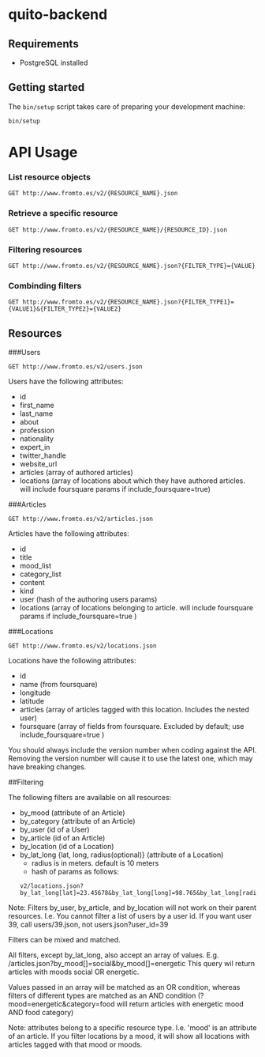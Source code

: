 # quito-backend

## Requirements

  - PostgreSQL installed

## Getting started

The `bin/setup` script takes care of preparing your development machine:

```shell
bin/setup
```

# API Usage

### List resource objects

```
GET http://www.fromto.es/v2/{RESOURCE_NAME}.json
```

### Retrieve a specific resource

```
GET http://www.fromto.es/v2/{RESOURCE_NAME}/{RESOURCE_ID}.json
```

### Filtering resources

```
GET http://www.fromto.es/v2/{RESOURCE_NAME}.json?{FILTER_TYPE}={VALUE}

```
### Combinding filters

```
GET http://www.fromto.es/v2/{RESOURCE_NAME}.json?{FILTER_TYPE1}={VALUE1}&{FILTER_TYPE2}={VALUE2}
```

## Resources

###Users
```
GET http://www.fromto.es/v2/users.json
```
Users have the following attributes:
* id
* first_name
* last_name
* about
* profession
* nationality
* expert_in
* twitter_handle
* website_url
* articles (array of authored articles)
* locations (array of locations about which they have authored articles. will include foursquare params if include_foursquare=true)

###Articles
```
GET http://www.fromto.es/v2/articles.json
```
Articles have the following attributes:
* id
* title
* mood_list
* category_list
* content
* kind
* user (hash of the authoring users params)
* locations (array of locations belonging to article. will include foursquare params if include_foursquare=true )

###Locations
```
GET http://www.fromto.es/v2/locations.json
```

Locations have the following attributes:
* id
* name (from foursquare)
* longitude
* latitude
* articles (array of articles tagged with this location. Includes the nested user)
* foursquare (array of fields from foursquare. Excluded by default; use include_foursquare=true )


You should always include the version number when coding against the API. Removing the version number will cause it to use the latest one, which may have breaking changes.




##Filtering

The following filters are available on all resources:
* by_mood  (attribute of an Article)
* by_category (attribute of an Article)
* by_user (id of a User)
* by_article (id of an Article)
* by_location (id of a Location)
* by_lat_long {lat, long, radius(optional)} (attribute of a Location)
  * radius is in meters. default is 10 meters
  * hash of params as follows:
  ```
  v2/locations.json?by_lat_long[lat]=23.45678&by_lat_long[long]=98.765&by_lat_long[radius]=23
  ```


Note: Filters by_user, by_article, and by_location will not work on their parent resources. I.e. You cannot filter a list of users by a user id. If you want user 39, call users/39.json, not users.json?user_id=39

Filters can be mixed and matched. 

All filters, except by_lat_long, also accept an array of values. E.g. /articles.json?by_mood[]=social&by_mood[]=energetic
This query wil return articles with moods social OR energetic. 

Values passed in an array will be matched as an OR condition, whereas filters of different types are matched as an AND condition (?mood=energetic&category=food will return articles with energetic mood AND food category)

Note: attributes belong to a specific resource type. I.e. 'mood' is an attribute of an article. If you filter locations by a mood, it will show all locations with articles tagged with that mood or moods. 


